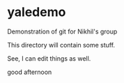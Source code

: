 yaledemo
========

Demonstration of git for Nikhil's group

This directory will contain some stuff.

See, I can edit things as well.

good afternoon